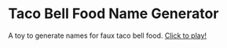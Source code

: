 # Taco Bell Food Name Generator

A toy to generate names for faux taco bell food. [Click to play!][tbell]

[tbell]: http://sidraval.github.io/tacobell
